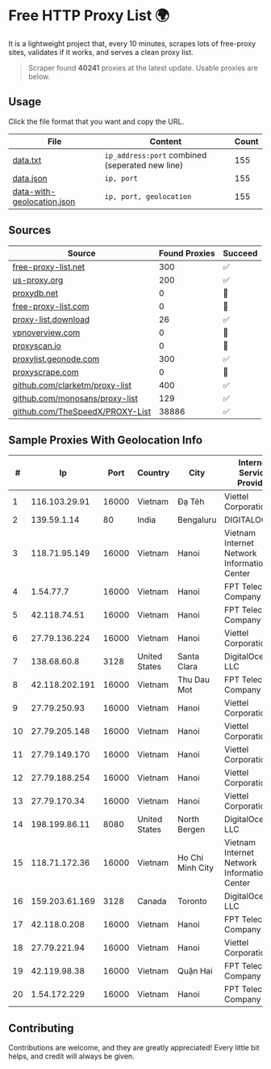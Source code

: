 
# Free HTTP Proxy List 🌍

It is a lightweight project that, every 10 minutes, scrapes lots of free-proxy sites, validates if it works, and serves a clean proxy list.


> Scraper found **40241** proxies at the latest update. Usable proxies are below.

## Usage

Click the file format that you want and copy the URL.


|File|Content|Count|
|----|-------|-----|
|[data.txt](https://raw.githubusercontent.com/themiralay/Proxy-List-World/master/data.txt)|`ip_address:port` combined (seperated new line)|155|
|[data.json](https://raw.githubusercontent.com/themiralay/Proxy-List-World/master/data.json)|`ip, port`|155|
|[data-with-geolocation.json](https://raw.githubusercontent.com/themiralay/Proxy-List-World/master/data-with-geolocation.json)|`ip, port, geolocation`|155|

## Sources

|Source|Found Proxies|Succeed|
|------|-------------|-------|
|[free-proxy-list.net](https://free-proxy-list.net)|300|✅|
|[us-proxy.org](https://www.us-proxy.org)|200|✅|
|[proxydb.net](http://proxydb.net)|0|🚫|
|[free-proxy-list.com](https://free-proxy-list.com/?page=&port=&type%5B%5D=http&type%5B%5D=https&up_time=0&search=Search)|0|🚫|
|[proxy-list.download](https://www.proxy-list.download/HTTP)|26|✅|
|[vpnoverview.com](https://vpnoverview.com/privacy/anonymous-browsing/free-proxy-servers)|0|🚫|
|[proxyscan.io](https://www.proxyscan.io)|0|🚫|
|[proxylist.geonode.com](https://proxylist.geonode.com/api/proxy-list?limit=300&page=1&sort_by=lastChecked&sort_type=desc&protocols=http,https)|300|✅|
|[proxyscrape.com](https://api.proxyscrape.com/v2/?request=displayproxies&protocol=http&timeout=10000&country=all&ssl=all&anonymity=all)|0|🚫|
|[github.com/clarketm/proxy-list](https://raw.githubusercontent.com/clarketm/proxy-list/master/proxy-list-raw.txt)|400|✅|
|[github.com/monosans/proxy-list](https://raw.githubusercontent.com/monosans/proxy-list/main/proxies/http.txt)|129|✅|
|[github.com/TheSpeedX/PROXY-List](https://raw.githubusercontent.com/TheSpeedX/PROXY-List/master/http.txt)|38886|✅|


## Sample Proxies With Geolocation Info

|#|Ip|Port|Country|City|Internet Service Provider|
|-|--|----|-------|----|-------------------------|
|1|116.103.29.91|16000|Vietnam|Đạ Tẻh|Viettel Corporation|
|2|139.59.1.14|80|India|Bengaluru|DIGITALOCEAN|
|3|118.71.95.149|16000|Vietnam|Hanoi|Vietnam Internet Network Information Center|
|4|1.54.77.7|16000|Vietnam|Hanoi|FPT Telecom Company|
|5|42.118.74.51|16000|Vietnam|Hanoi|FPT Telecom Company|
|6|27.79.136.224|16000|Vietnam|Hanoi|Viettel Corporation|
|7|138.68.60.8|3128|United States|Santa Clara|DigitalOcean, LLC|
|8|42.118.202.191|16000|Vietnam|Thu Dau Mot|FPT Telecom Company|
|9|27.79.250.93|16000|Vietnam|Hanoi|Viettel Corporation|
|10|27.79.205.148|16000|Vietnam|Hanoi|Viettel Corporation|
|11|27.79.149.170|16000|Vietnam|Hanoi|Viettel Corporation|
|12|27.79.188.254|16000|Vietnam|Hanoi|Viettel Corporation|
|13|27.79.170.34|16000|Vietnam|Hanoi|Viettel Corporation|
|14|198.199.86.11|8080|United States|North Bergen|DigitalOcean, LLC|
|15|118.71.172.36|16000|Vietnam|Ho Chi Minh City|Vietnam Internet Network Information Center|
|16|159.203.61.169|3128|Canada|Toronto|DigitalOcean, LLC|
|17|42.118.0.208|16000|Vietnam|Hanoi|FPT Telecom Company|
|18|27.79.221.94|16000|Vietnam|Hanoi|Viettel Corporation|
|19|42.119.98.38|16000|Vietnam|Quận Hai|FPT Telecom Company|
|20|1.54.172.229|16000|Vietnam|Hanoi|FPT Telecom Company|



## Contributing

Contributions are welcome, and they are greatly appreciated! Every
little bit helps, and credit will always be given.

